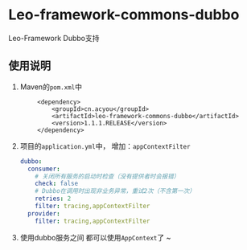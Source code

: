 # Leo-framework-commons-dubbo
Leo-Framework Dubbo支持

## 使用说明

1. Maven的`pom.xml`中
```
        <dependency>
            <groupId>cn.acyou</groupId>
            <artifactId>leo-framework-commons-dubbo</artifactId>
            <version>1.1.1.RELEASE</version>
        </dependency>
```
2. 项目的`application.yml`中， 增加：`appContextFilter`

    ``` yaml
    dubbo:
      consumer:
        # 关闭所有服务的启动时检查（没有提供者时会报错）
        check: false
        # Dubbo在调用时出现非业务异常，重试2次（不含第一次）
        retries: 2
        filter: tracing,appContextFilter
      provider:
        filter: tracing,appContextFilter
    ```
3. 使用dubbo服务之间 都可以使用`AppContext`了 ~
